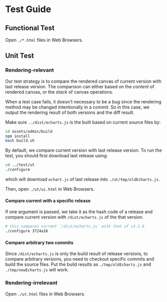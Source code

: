# Test Guide



## Functional Test

Open `./*.html` files in Web Browsers.



## Unit Test

### Rendering-relevant

Our test strategy is to compare the rendered canvas of current version with last release version. The comparison can either based on the *content* of rendered canvas, or the *stack* of canvas operations.

When a test case fails, it doesn't necessary to be a bug since the rendering method may be changed intentionally in a commit. So in this case, we output the rendering result of both versions and the diff result.

Make sure `../dist/echarts.js` is the built based on current source files by:

```bash
cd assets/admin/build
npm install
bash build.sh
```

By default, we compare current version with last release version. To run the test, you should first download last release using:

```bash
cd ../test/ut
./configure
```

which will download `echart.js` of last release into `./ut/tmp/oldEcharts.js`.

Then, open `./ut/ui.html` in Web Browsers.

#### Compare current with a specific release

If one argument is passed, we take it as the hash code of a release and compare current version with `/dist/echarts.js` of the that version.

```bash
# this compares current `/dist/echarts.js` with that of v3.1.6
./configure 3724a16
```

#### Compare arbitrary two commits

Since `/dist/echarts.js` is only the build result of release versions, to compare arbitrary versions, you need to checkout specific commits and build the source files. Put the build results as `./tmp/oldEcharts.js` and `./tmp/newEcharts.js` will work.



### Rendering-irrelevant

Open `./ut.html` files in Web Browsers.
